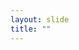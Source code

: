 ```yaml
---
layout: slide
title: ""
---
```


<section data-background-image="assets/images/Slide53.png" data-background-size="90%" data-background-position="center"></section>
